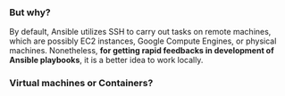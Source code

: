 ### But why?
By default, Ansible utilizes SSH to carry out tasks on remote machines, which are possibly EC2 instances, Google Compute Engines, or physical machines. Nonetheless, **for getting rapid feedbacks in development of Ansible playbooks**, it is a better idea to work locally.
### Virtual machines or Containers?

